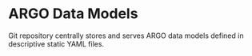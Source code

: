 # ARGO Data Models

Git repository centrally stores and serves ARGO data models defined in descriptive static YAML files.
